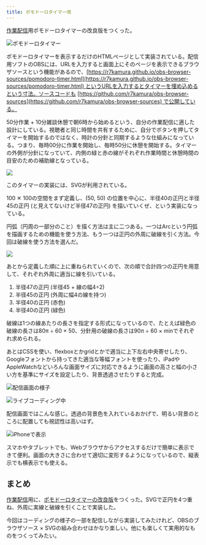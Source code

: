 ```yaml
---
title: ポモドーロタイマー改
---
```

[作業配信](https://www.youtube.com/c/r7kamura)用ポモドーロタイマーの改良版をつくった。

![](https://lh3.googleusercontent.com/HE6dnuMV9vqtfOeME0SJMxjEO1ynCaUQm1AchNE53Qs3rvERoavLkEuENHDKTRU6Jpk5DG1zHsdE24tlbwmsdKZ3sMUKa4tgnZLsVonspiXHv598uUiRKstyLbvucDowdxUID4UNS7b2lRrFeoCEWZWt715bCltmb9xbo1fikt0Qoq26ibqx1YJcVOHvsw "ポモドーロタイマー")

ポモドーロタイマーを表示するだけのHTMLページとして実装されている。配信用ソフトのOBSには、URLを入力すると画面上にそのページを表示できるブラウザソースという機能があるので、[https://r7kamura.github.io/obs-browser-sources/pomodoro-timer.html](https://r7kamura.github.io/obs-browser-sources/pomodoro-timer.html) というURLを入力するとタイマーを埋め込めるという寸法。ソースコードも [https://github.com/r7kamura/obs-browser-sources](https://github.com/r7kamura/obs-browser-sources) で公開している。

50分作業 + 10分雑談休憩で朝6時から始めるという、自分の作業配信に適した設計にしている。視聴者と同じ時間を共有するために、自分でボタンを押してタイマーを開始するのではなく、時計の分針と同期するような仕組みになっている。つまり、毎時00分に作業を開始し、毎時50分に休憩を開始する。タイマーの外側が分針になっていて、内側の緑と赤の線がそれぞれ作業時間と休憩時間の目安のための補助線となっている。

![](https://lh4.googleusercontent.com/1lrS-QyQTwnBHFa6TPyYITJlU4cZNoNLA50HTNMi-YbMTBwtahSOYCCviUzqFJvMNifA2EUycH4kzzD5ePKMewHqwNlHhhgzdBeLYA9jRyYZJ16YJX-isJl7ncIW0zAnOvM15Az_JeUSs3qWK6fmD9yUDudSdhjzEfYxZvUN6q6voC7ytwUn30NKRk37sw)

このタイマーの実装には、SVGが利用されている。

100 ✕ 100の空間をまず定義し、(50, 50) の位置を中心に、半径40の正円と半径45の正円 (と見えてないけど半径47の正円) を描いていくぜ、という実装になっている。

円弧（円周の一部分のこと）を描く方法は主に二つある。一つはArcという円弧を描画するための機能を使う方法、もう一つは正円の外周に破線を引く方法。今回は破線を使う方法を選んだ。

![](https://lh4.googleusercontent.com/jlKPh78zy5pXilwUyymOqPuxRcrpEwJyayER5Up2lRJyHS3OFFuQcUniVJVO8IWyFhuSQM6H1uKJFVfaOThTx1ajTJOkc2H88yr5oy525DG_gz2l0dWxcM9fzVMUOm8s5b-xQ5CkRZxhZtuIZTFp1x_mVmtLNNuM2OkQ225MjIGbKZKOQXLDDs8qi6QGSw)

あとから定義した順に上に重ねられていくので、次の順で合計四つの正円を用意して、それぞれ外周に適当に線を引いている。

1.  半径47の正円 (半径45 + 線の幅4÷2)
2.  半径45の正円 (外周に幅4の線を持つ)
3.  半径40の正円 (赤色)
4.  半径40の正円 (緑色)

破線は1つの線あたりの長さを指定する形式になっているので、たとえば緑色の破線の長さは80π ÷ 60 × 50、分針用の破線の長さは90π ÷ 60 × minでそれぞれ求められる。

あとはCSSを使い、flexboxとかgridとかで適当に上下左右中央寄せしたり、Googleフォントから持ってきた適当な等幅フォントを使ったり、iPadやAppleWatchなどいろんな画面サイズに対応できるように画面の高さと幅の小さい方を基準にサイズを設定したり、背景透過させたりすると完成。

![](https://lh5.googleusercontent.com/mC-RbiLOQNtod_0Y5uSwSua1UdQMe4wfpn13OTYAKCIbgeSQvjd1NIMKNOvR7cByK5ykulm56ZI5Ow0p8OCENU-QxYiUTjN8xhAcjIn14LHbacVnvKZmnaKx8kG2rNhd3mp8-GiJ0ie-7NtES0vzl_30_J9s5biEdUR9yIpbq2tIQP2s_dmC9mO_8_ZYxg "配信画面の様子")

![](https://lh6.googleusercontent.com/2BUwTbh9cMOAtzEG1pt8D7YJB3IKufVCuhX1AqkT1D7D9pt2plkDM0F4aiWc7qiiK9bTqfs6uETdSZ57dm_tcnwLGgtEb3tx9Ca25XwdDXW7v0R108YaiTQtbxujMq90LKZwroC60TTFlYE-xdGZynOxxG-l21w5lR0HVlTdnJJ5hbfBt9GEAl68z458Yw "ライブコーディング中")

配信画面ではこんな感じ。透過の背景色を入れているおかげで、明るい背景のところに配置しても視認性は高いはず。

![](https://lh3.googleusercontent.com/jk3rb7rdB6tnARRdFmRI7a3OmzoHIDpsGXZjqpq4sf6reIU08pQ1ZjihBLwx8YPSBKpgTe89J6E8o7wq2ETHzK0cY-IqTUrJHJrHIpsmRWTW29L_DXZ4YneL6D33FiolROViFMC_MXdTzXqt1g0SxI8xddK1uRzDGejdLZwQQyj8P8d-BmVRnHrnTAu0dA "iPhoneで表示")

スマホやタブレットでも、Webブラウザからアクセスするだけで簡単に表示できて便利。画面の大きさに合わせて適切に変形するようになっているので、縦表示でも横表示でも使える。

まとめ
---

[作業配信](https://www.youtube.com/c/r7kamura)用に、[ポモドーロタイマーの改良版](https://github.com/r7kamura/obs-browser-sources)をつくった。SVGで正円を4つ重ね、外周に実線と破線を引くことで実装した。

今回はコーディングの様子の一部を配信しながら実装してみたけれど、OBSのブラウザソース × SVGの組み合わせはかなり楽しい。他にも楽しくて実用的なものをつくってみたい。

